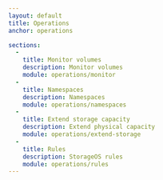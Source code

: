 ```yaml
---
layout: default
title: Operations
anchor: operations

sections:
  -
    title: Monitor volumes
    description: Monitor volumes
    module: operations/monitor
  -
    title: Namespaces
    description: Namespaces
    module: operations/namespaces
  -
    title: Extend storage capacity
    description: Extend physical capacity
    module: operations/extend-storage
  -
    title: Rules
    description: StorageOS rules
    module: operations/rules
---
```

